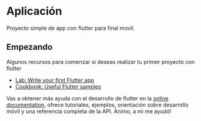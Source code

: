 # Aplicación

Proyecto simple de app con flutter para final movil.

## Empezando

Algunos recursos para comenzar si deseas realizar tu primer proyecto con flutter

- [Lab: Write your first Flutter app](https://docs.flutter.dev/get-started/codelab)
- [Cookbook: Useful Flutter samples](https://docs.flutter.dev/cookbook)

Vas a obtener más ayuda con el desarrollo de flutter en la
[online documentation](https://docs.flutter.dev/), ofrece tutoriales, ejemplos, orientación sobre desarrollo móvil y una referencia completa de la API.
Ánimo, a mi me ayudó!
